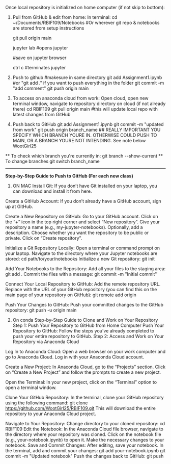 Once local repository is initialized on home computer (if not skip to bottom):
1. Pull from GitHub & edit from home:
   In terminal:
   cd ~/Documents/RBIF109/Notebooks    #Or wherever git repo & notebooks are stored from setup instructions
   
   git pull origin main

   jupyter lab       #opens jupyter
   
   #save on jupyter browser

   ctrl c #terminates jupyter
3. Push to github
   #makesure in same directory
   git add Assignment1.ipynb     #or "git add ." if you want to push everything in the folder
   git commit -m "add comment"
   git push origin main

4. To access on anaconda cloud from work:
   Open cloud, open new terminal window, navigate to repository directory on cloud (if not already there)
   cd RBIF109
   git pull origin main     #this will update local repo with latest changes from GitHub

5. Push back to GitHub
   git add Assignment1.ipynb
   git commit -m "updated from work"
   git push origin branch_name  ## REALLY IMPORTANT YOU SPECIFY WHICH BRANCH YOURE IN. OTHERWISE COULD PUSH TO MAIN, OR A BRANCH YOURE NOT INTENDING. See note below
   WootGirl25
   <paste personal access token>

** To check which branch you're currently in:
    git branch --show-current
** To change branches
    git switch branch_name
    
_______________________________________________________________________________
**Step-by-Step Guide to Push to GitHub (For each new class)**
1. ON MAC
Install Git:
If you don’t have Git installed on your laptop, you can download and install it from here.

Create a GitHub Account:
If you don’t already have a GitHub account, sign up at GitHub.

Create a New Repository on GitHub:
Go to your GitHub account.
Click on the “+” icon in the top right corner and select “New repository”.
Give your repository a name (e.g., my-jupyter-notebooks).
Optionally, add a description.
Choose whether you want the repository to be public or private.
Click on “Create repository”.

Initialize a Git Repository Locally:
Open a terminal or command prompt on your laptop.
Navigate to the directory where your Jupyter notebooks are stored:
cd path/to/your/notebooks
Initialize a new Git repository:
git init

Add Your Notebooks to the Repository:
Add all your files to the staging area:
git add .
Commit the files with a message:
git commit -m "Initial commit"

Connect Your Local Repository to GitHub:
Add the remote repository URL. Replace <your-repo-url> with the URL of your GitHub repository (you can find this on the main page of your repository on GitHub):
git remote add origin <your-repo-url>

Push Your Changes to GitHub:
Push your committed changes to the GitHub repository:
git push -u origin main

2. On conda
Step-by-Step Guide to Clone and Work on Your Repository
Step 1: Push Your Repository to GitHub from Home Computer
Push Your Repository to GitHub:
Follow the steps you’ve already completed to push your entire repository to GitHub.
Step 2: Access and Work on Your Repository via Anaconda Cloud

Log In to Anaconda Cloud:
Open a web browser on your work computer and go to Anaconda Cloud.
Log in with your Anaconda Cloud account.

Create a New Project:
In Anaconda Cloud, go to the “Projects” section.
Click on “Create a New Project” and follow the prompts to create a new project.

Open the Terminal:
In your new project, click on the “Terminal” option to open a terminal window.

Clone Your GitHub Repository:
In the terminal, clone your GitHub repository using the following command:
git clone https://github.com/WootGirl25/RBIF109.git
This will download the entire repository to your Anaconda Cloud project.

Navigate to Your Repository:
Change directory to your cloned repository:
cd RBIF109
Edit the Notebook:
In the Anaconda Cloud file browser, navigate to the directory where your repository was cloned.
Click on the notebook file (e.g., your-notebook.ipynb) to open it.
Make the necessary changes to your notebook.
Save and Commit Changes:
After editing, save your notebook.
In the terminal, add and commit your changes:
git add your-notebook.ipynb
git commit -m "Updated notebook"
Push the changes back to GitHub:
git push
